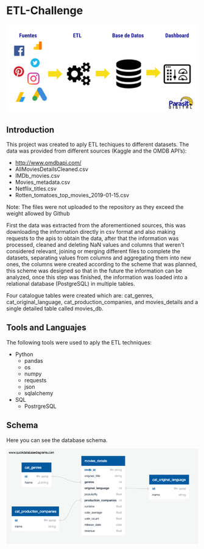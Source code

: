 # ETL-Challenge

[![](img/etl.png)]()    

## Introduction

This project was created to aply ETL techiques to different datasets. The data was provided from different sources (Kaggle and the OMDB API’s):

- http://www.omdbapi.com/
- AllMoviesDetailsCleaned.csv
- IMDb_movies.csv
- Movies_metadata.csv
- Netflix_titles.csv
- Rotten_tomatoes_top_movies_2019-01-15.csv

Note: The files were not uploaded to the repository as they exceed the weight allowed by Github

First the data was extracted from the aforementioned sources, this was downloading the information directly in csv format and also making requests to the apis to obtain the data, after that the information was processed, cleaned and deleting NaN values and columns that weren't considered relevant, joining or merging different files to complete the datasets, separating values from columns and aggregating them into new ones, the columns were created according to the scheme that was planned,  this scheme was designed so that in the future the information can be analyzed, once this step was finished, the information was loaded into a relational database (PostgreSQL) in multiple tables.

Four catalogue tables were created which are: cat_genres, cat_original_language, cat_production_companies, and movies_details and a single detailed table called movies_db.

## Tools and Languajes

The following tools were used to aply the ETL techniques:

+ Python
	+ pandas
	+ os
	+ numpy
	+ requests
	+ json
	+ sqlalchemy
+ SQL
	+ PostrgreSQL


## Schema

Here you can see the database schema.

[![](img/schema.png)]()  





